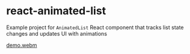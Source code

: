 # react-animated-list

Example project for `AnimatedList` React component that tracks list state changes and updates UI with animations

[demo.webm](https://user-images.githubusercontent.com/32748145/224463091-78719b0e-35ae-4fb9-86de-b788e43913e2.webm)
